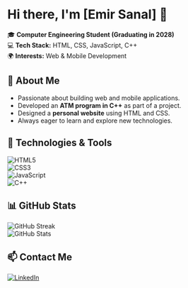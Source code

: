 # Hi there, I'm [Emir Sanal] 👋  

🎓 **Computer Engineering Student (Graduating in 2028)**  
💻 **Tech Stack:** HTML, CSS, JavaScript, C++  
🌍 **Interests:** Web & Mobile Development  

## 🚀 About Me  
- Passionate about building web and mobile applications.  
- Developed an **ATM program in C++** as part of a project.  
- Designed a **personal website** using HTML and CSS.  
- Always eager to learn and explore new technologies.  

## 🔧 Technologies & Tools  
![HTML5](https://img.shields.io/badge/-HTML5-E34F26?style=flat&logo=html5&logoColor=white)  
![CSS3](https://img.shields.io/badge/-CSS3-1572B6?style=flat&logo=css3&logoColor=white)  
![JavaScript](https://img.shields.io/badge/-JavaScript-F7DF1E?style=flat&logo=javascript&logoColor=black)  
![C++](https://img.shields.io/badge/-C++-00599C?style=flat&logo=c%2B%2B&logoColor=white)  

## 📊 GitHub Stats  
![GitHub Streak](https://github-readme-streak-stats.herokuapp.com/?user=Bovery-Max&theme=dark&hide_border=true)  
![GitHub Stats](https://github-readme-stats.vercel.app/api?username=Bovery-Max&show_icons=true&theme=dark)  

## 📫 Contact Me  
[![LinkedIn](https://img.shields.io/badge/LinkedIn-%230077B5.svg?style=for-the-badge&logo=linkedin&logoColor=white)](https://www.linkedin.com/in/emir-sanal-12432b322/)   
